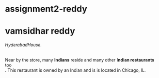 # assignment2-reddy
# vamsidhar reddy
###### HyderabadHouse. 
Near by the store, many **Indians** reside and many other **Indian restaurants** too</br>.
This restaurant is owned by an Indian and is is located in Chicago, IL.
